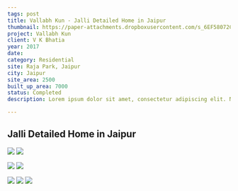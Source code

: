 ```yaml
---
tags: post
title: Vallabh Kun - Jalli Detailed Home in Jaipur
thumbnail: https://paper-attachments.dropboxusercontent.com/s_6EF58072C2E805B02FFC7B98D60E3CCE89FE4F6FBDFDD8C5906AB29376DF1437_1729166201916_01EXTERNAL.jpg
project: Vallabh Kun
client: V K Bhatia
year: 2017
date:
category: Residential
site: Raja Park, Jaipur
city: Jaipur
site_area: 2500
built_up_area: 7000
status: Completed
description: Lorem ipsum dolor sit amet, consectetur adipiscing elit. Nullam ultricies interdum tortor, sit amet gravida ipsum fermentum ut. Aenean sagittis metus justo, at vestibulum elit malesuada a. Suspendisse dictum, sapien eu tincidunt convallis, elit urna rhoncus leo, ac fermentum lorem libero in magna. Integer scelerisque odio et convallis faucibus.

---
```


## Jalli Detailed Home in Jaipur

![](https://paper-attachments.dropboxusercontent.com/s_6EF58072C2E805B02FFC7B98D60E3CCE89FE4F6FBDFDD8C5906AB29376DF1437_1729166202234_02EXTERNAL.jpg)
![](https://paper-attachments.dropboxusercontent.com/s_6EF58072C2E805B02FFC7B98D60E3CCE89FE4F6FBDFDD8C5906AB29376DF1437_1729166202349_03+JALLI+DETAIL.jpg)

![](https://paper-attachments.dropboxusercontent.com/s_6EF58072C2E805B02FFC7B98D60E3CCE89FE4F6FBDFDD8C5906AB29376DF1437_1729166202668_04+LOOKING+INTO+COURTYARD.jpg)
![](https://paper-attachments.dropboxusercontent.com/s_6EF58072C2E805B02FFC7B98D60E3CCE89FE4F6FBDFDD8C5906AB29376DF1437_1729166203101_05+STAIRCASE+JALLI+WALL.jpg)

![](https://paper-attachments.dropboxusercontent.com/s_6EF58072C2E805B02FFC7B98D60E3CCE89FE4F6FBDFDD8C5906AB29376DF1437_1729166210287_06+GF+PLAN.jpg)
![](https://paper-attachments.dropboxusercontent.com/s_6EF58072C2E805B02FFC7B98D60E3CCE89FE4F6FBDFDD8C5906AB29376DF1437_1729166210112_07+FF+PLAN.jpg)
![](https://paper-attachments.dropboxusercontent.com/s_6EF58072C2E805B02FFC7B98D60E3CCE89FE4F6FBDFDD8C5906AB29376DF1437_1729166210488_08+SF+PLAN.jpg)


